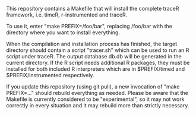 This repository contains a Makefile that will install the complete
traceR framework, i.e. timeR, r-instrumented and traceR.

To use it, enter "make PREFIX=/foo/bar", replacing /foo/bar with the
directory where you want to install everything.

When the compilation and installation process has finished, the target
directory should contain a script "tracer.sh" which can be used to run
an R script under traceR. The output database db.db will be generated
in the current directory. If the R script needs additional R packages,
they must be installed for both included R interpreters which are in
$PREFIX/timed and $PREFIX/instrumented respectively.

If you update this repository (using git pull), a new invocation of
"make PREFIX=..." should rebuild everything as needed.
Please be aware that the Makefile is currently considered to be
"experimental", so it may not work correctly in every situation and it
may rebuild more than strictly necessary.
